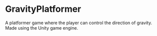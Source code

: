 # GravityPlatformer
A platformer game where the player can control the direction of gravity. Made using the Unity game engine.
